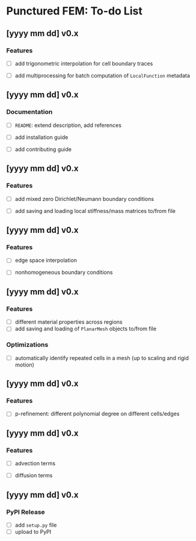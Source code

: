 # Punctured FEM: To-do List


## [yyyy mm dd] v0.x
### Features
- [ ] add trigonometric interpolation for cell boundary traces
- [ ] add multiprocessing for batch computation of `LocalFunction` metadata


## [yyyy mm dd] v0.x
### Documentation
- [ ] `README`: extend description, add references
- [ ] add installation guide
- [ ] add contributing guide


## [yyyy mm dd] v0.x
### Features
- [ ] add mixed zero Dirichlet/Neumann boundary conditions
- [ ] add saving and loading local stiffness/mass matrices to/from file


## [yyyy mm dd] v0.x
### Features
- [ ] edge space interpolation
- [ ] nonhomogeneous boundary conditions


## [yyyy mm dd] v0.x
### Features
- [ ] different material properties across regions
- [ ] add saving and loading of `PlanarMesh` objects to/from file
### Optimizations
- [ ] automatically identify repeated cells in a mesh (up to scaling and rigid motion)


## [yyyy mm dd] v0.x
### Features
- [ ] p-refinement: different polynomial degree on different cells/edges


## [yyyy mm dd] v0.x
### Features
- [ ] advection terms
- [ ] diffusion terms


## [yyyy mm dd] v0.x
### PyPI Release
- [ ] add `setup.py` file
- [ ] upload to PyPI